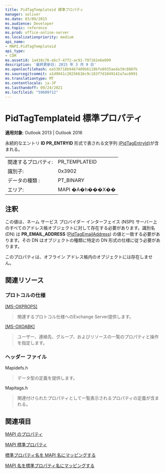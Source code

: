```yaml
---
title: PidTagTemplateid 標準プロパティ
manager: soliver
ms.date: 03/09/2015
ms.audience: Developer
ms.topic: reference
ms.prod: office-online-server
ms.localizationpriority: medium
api_name:
- MAPI.PidTagTemplateid
api_type:
- COM
ms.assetid: 1a418c76-ebc7-47f2-ac91-797162e6e099
description: '最終更新日: 2015 年 3 月 9 日'
ms.openlocfilehash: ea530718b94b7409b6110bfe8935aeda39c888fb
ms.sourcegitcommit: a1d9041c20256616c9c183f7d1049142a7ac6991
ms.translationtype: MT
ms.contentlocale: ja-JP
ms.lasthandoff: 09/24/2021
ms.locfileid: "59609712"
---
```

# <a name="pidtagtemplateid-canonical-property"></a>PidTagTemplateid 標準プロパティ

  
  
**適用対象**: Outlook 2013 | Outlook 2016 
  
永続的なエントリ **ID PR_ENTRYID** 形式で表される文字列 [(PidTagEntryId)](pidtagentryid-canonical-property.md)が含まれる。
  
|||
|:-----|:-----|
|関連するプロパティ:  <br/> |PR_TEMPLATEID  <br/> |
|識別子:  <br/> |0x3902  <br/> |
|データの種類 :   <br/> |PT_BINARY  <br/> |
|エリア:  <br/> |MAPI �A�h���X��  <br/> |
   
## <a name="remarks"></a>注釈

この値は、ネーム サービス プロバイダー インターフェイス (NSPI) サーバー上のすべてのアドレス帳オブジェクトに対して存在する必要があります。識別名 (DN) は **PR_EMAIL_ADDRESS** ([PidTagEmailAddress](pidtagemailaddress-canonical-property.md)) の値と一致する必要があります。その DN はオブジェクトの種類に特定の DN 形式の仕様に従う必要があります。 
  
このプロパティは、オフライン アドレス帳内のオブジェクトには存在しません。
  
## <a name="related-resources"></a>関連リソース

### <a name="protocol-specifications"></a>プロトコルの仕様

[[MS-OXPROPS]](https://msdn.microsoft.com/library/f6ab1613-aefe-447d-a49c-18217230b148%28Office.15%29.aspx)
  
> 関連するプロトコル仕様へのExchange Server提供します。
    
[[MS-OXOABK]](https://msdn.microsoft.com/library/f4cf9b4c-9232-4506-9e71-2270de217614%28Office.15%29.aspx)
  
> ユーザー、連絡先、グループ、およびリソースの一覧のプロパティと操作を指定します。
    
### <a name="header-files"></a>ヘッダー ファイル

Mapidefs.h
  
> データ型の定義を提供します。
    
Mapitags.h
  
> 関連付けられたプロパティとして一覧表示されるプロパティの定義が含まれる。
    
## <a name="see-also"></a>関連項目



[MAPI のプロパティ](mapi-properties.md)
  
[MAPI 標準プロパティ](mapi-canonical-properties.md)
  
[標準プロパティ名を MAPI 名にマッピングする](mapping-canonical-property-names-to-mapi-names.md)
  
[MAPI 名を標準プロパティ名にマッピングする](mapping-mapi-names-to-canonical-property-names.md)

